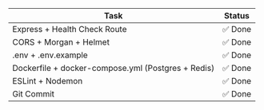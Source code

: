| Task                                               | Status |
| -------------------------------------------------- | ------ |
| Express + Health Check Route                       | ✅ Done |
| CORS + Morgan + Helmet                             | ✅ Done |
| .env + .env.example                                | ✅ Done |
| Dockerfile + docker-compose.yml (Postgres + Redis) | ✅ Done |
| ESLint + Nodemon                                   | ✅ Done |
| Git Commit                                         | ✅ Done |
